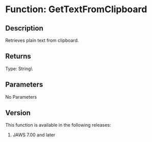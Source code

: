 # Function: GetTextFromClipboard

## Description

Retrieves plain text from clipboard.

## Returns

Type: String\

## Parameters

No Parameters

## Version

This function is available in the following releases:

1.  JAWS 7.00 and later
